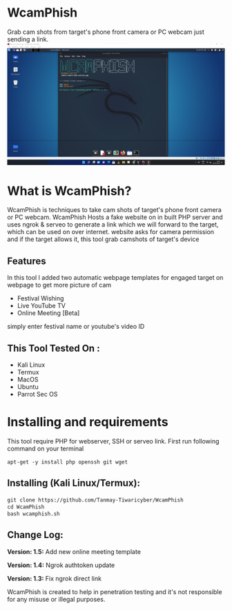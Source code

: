 # WcamPhish
Grab cam shots from target's phone front camera or PC webcam just sending a link.
![WcamPhish](https://github.com/Tanmay-Tiwaricyber/WcamPhish/blob/main/screenshot.png)
# What is WcamPhish?
<p>WcamPhish is techniques to take cam shots of target's phone front camera or PC webcam. WcamPhish Hosts a fake website on in built PHP server and uses ngrok & serveo to generate a link which we will forward to the target, which can be used on over internet. website asks for camera permission and if the target allows it, this tool grab camshots of target's device</p>

## Features
<p>In this tool I added two automatic webpage templates for engaged target on webpage to get more picture of cam</p>
<ul>
  <li>Festival Wishing</li>
  <li>Live YouTube TV</li>
   <li>Online Meeting [Beta]</li>
</ul>
<p>simply enter festival name or youtube's video ID</p>

## This Tool Tested On :
<ul>
  <li>Kali Linux</li>
  <li>Termux</li>
  <li>MacOS</li>
  <li>Ubuntu</li>
  <li>Parrot Sec OS</li>
</ul>

# Installing and requirements
<p>This tool require PHP for webserver, SSH or serveo link. First run following command on your terminal</p>

```
apt-get -y install php openssh git wget
```

## Installing (Kali Linux/Termux):

```
git clone https://github.com/Tanmay-Tiwaricyber/WcamPhish
cd WcamPhish
bash wcamphish.sh
```

## Change Log:

<p><b>Version: 1.5:</b> Add new online meeting template</p>
<p><b>Version: 1.4:</b> Ngrok authtoken update</p>
<p><b>Version: 1.3:</b> Fix ngrok direct link</p>
<!-- 
### Video Demo
[![CamPhish Update demo](https://img.youtube.com/vi/i7tvDJx3-yw/0.jpg)](https://www.youtube.com/watch?v=i7tvDJx3-yw) -->
<!-- #### For More Video subcribe <a href="http://youtube.com/techchipnet">TechChip YouTube Channel</a> -->
<p>WcamPhish is created to help in penetration testing and it's not responsible for any misuse or illegal purposes.</p>
<!-- <p>CamPhish is inspired by https://github.com/thelinuxchoice/ Big thanks to @thelinuxchoice</p> -->
